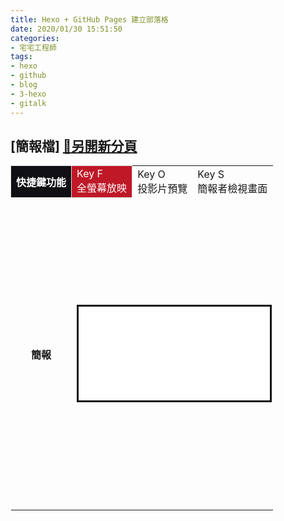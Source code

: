 ```yaml
---
title: Hexo + GitHub Pages 建立部落格
date: 2020/01/30 15:51:50
categories:
- 宅宅工程師
tags:
- hexo
- github
- blog
- 3-hexo
- gitalk
---
```


## [簡報檔] <td  colspan = '4'><a href="../../../../ppt/Hexo/Hexo.html" target='_blank'>🔗另開新分頁</a></td>
<table width="100%" height="100%">
<tr width='100px'>
    <th style='font-weight:bold;color:#fff;border: 1px solid #ddd;background-color:#100f14'>快捷鍵功能</th>
    <td style='color:#fff;border: 1px solid #ddd;background-color:#bf1827'><font color=>Key F<br>
    全螢幕放映</td>
    <td>Key O<br>投影片預覽</td>
    <td>Key S<br>簡報者檢視畫面</td>
</tr>
<tr height='500px'>
    <th>簡報</th>
    <td  colspan = '3'><iframe src="../../../../ppt/Hexo/Hexo.html" width="100%" height="100%" style="border-color:#100f14;border-width:3px;border-style:solid;"></iframe></td>
</tr>
</table>

## [懶人包]

### 一、事前安裝
|軟體|內容|
|---|---|
| [GitHub](http://github.com/)|登入創建 `{yourName}.github.io` Git儲存庫(Repository)|
| [Git for windows](https://gitforwindows.org/)|下載並安裝...透過Git命令視窗執行指令|
| [Node.js](https://nodejs.org/zh-tw/download/)|下載並安裝...使用套件管理工具|

### 二、初始化
Git Clone `{yourName}.github.io`至 `{localPath}`本機目錄，打開Git命令視窗(Git Bash Here)，逐步執行指令。
```
git --version                           #檢查git安裝是否完成(可省略)
npm --version                           #檢查npm安裝是否完成(可省略)
npm install hexo-cli --global           #安裝hexo(--global參數 : 安装套件會放在/user/local)
hexo --version                          #檢查hexo安裝是否完成(可省略)
hexo init blog                          #初始化部落格到新資料夾blog
cd blog                                 #移動至部落格目錄
npm install                             #安裝package.json檔案的套件

```

### 三、部署網站
調整『部落格設定檔』，檔案路徑在 `{localPath}/blog/_config.yml`
``` Markdown
# Deployment
## Docs: http://hexo.io/docs/deployment.html
deploy:
  type: git
  repository: https://github.com/{yourName}/{yourName}.github.io.git
  branch: master

```
回到Git命令視窗，繼續執行指令
```
npm install hexo-deployer-git --save    #安裝hexo一鍵佈署功能(--save參數 : 安裝套件 + 同步更新package.json檔案)
hexo clean                              #清除cache(第一次可省略)
hexo generate                           #產生檔案到資料夾public
hexo server                             #本機預覽網頁(預設Port為4000 Ctrl+C停止預覽)
hexo deploy                             #部署網頁至GitHub

```

### 四、套用主題(進階)

主題庫推薦👍
1. [Hexo.io官網主題](https://hexo.io/themes/)
2. [知乎 : 有哪些好看的 Hexo 主题？](https://www.zhihu.com/question/24422335)

Hexo預設主題是landscape，若想套用其他的主題，修改『部落格設定檔』的主題為 `{yourTheme}`
``` Markdown
# Extensions
## Plugins: https://hexo.io/plugins/
## Themes: https://hexo.io/themes/
  theme: {yourTheme}

```

回到Git命令視窗，Git Clone `{yourTheme}` 至 `{localPath}/blog/themes/{yourTheme}` 並且重新部署網站
```
git clone {yourTheme的Git Repository URL} themes/{yourTheme}
hexo clean                             
hexo generate                          
hexo server                                                             
hexo deploy             

```

### 五、3-hexo留言板(進階)
本篇套用3-hexo主題，宣告Gitalk的檔案路徑在 `{localPath}/blog/themes/3-hexo/layout_partial/comments/gitalk.ejs`</br>
可以直接在宣告時指定參數，或者從『主題設定檔』彈性調整，路徑在 `{localPath}/blog/themes/3-hexo/_config.yml`
``` Markdown
#############评论设置#############
comment:
  on: true
  type: gitalk  # 评论系统：gitalk、disqus、gentie、gitment,注意：使用时，在下方对应位置进行配置
  comment_count: true  # 文章标题下方显示评论数
  preload_comment: false  # 预加载评论区
## false: 当点击评论条等区域时再加载评论模块
## true: 页面加载时加载评论区
# 各评论系统配置 ↓↓
gitalk:
  githubID: {yourName}
  repo: {yourName}.github.io
  ClientID: {yourClientID}
  ClientSecret: {yourClientSecret}
  adminUser: {yourName}
  distractionFreeMode: true
  language: zh-TW
  perPage: 10
# gitalk：利用github issue制作的第三方聊天插件
# https://github.com/gitalk/gitalk
# 参数介绍：
# githubID: github用户名
# repo: 使用哪个仓库的issue
# ClientID 和 ClientSecret 创建 OAuth application 就会生成：https://github.com/settings/applications/new
# adminUser: 必须为上面仓库的合作者（有写入权限），使用自己的 github 用户名即可
# distractionFreeMode: 全屏遮罩效果
# language: 语言：支持：en / zh-CN / zh-TW 三种
# perPage: 每次加载的数据大小，默认10，最大100

```

取得`{yourClientID}`和`{yourClientSecret}`必須從 https://github.com/settings/developers 登入新增OAuth Apps產生token
``` Markdown
#Application name:
  {yourName}.github.io
#Homepage URL:
  https://{yourName}.github.io/
#Application description:
  {yourName}.github.io
#Authorization callback URL:
  https://{yourName}.github.io/

```

回到Git命令視窗，安裝Gitalk並且重新部署網站
```
npm install gitalk --save    #安裝gitalk功能(--save參數 : 安裝套件 + 同步更新package.json檔案)
hexo clean                              
hexo generate                           
hexo server                             
hexo deploy                          

```

### 六、參考資料
- [姚韋辰 : Hexo+GitHub，新手也可以快速建立部落格](https://yaoandy107.github.io/hexo-tutorial/)
- [杨玉杰 : 3-hexo使用说明](https://yelog.org/2017/03/23/3-hexo-instruction/})
